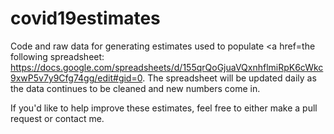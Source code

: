 # covid19estimates
Code and raw data for generating estimates used to populate <a href=the following spreadsheet: https://docs.google.com/spreadsheets/d/155qrQoGjuaVQxnhflmiRpK6cWkc9xwP5v7y9Cfg74gg/edit#gid=0. The spreadsheet will be updated daily as the data continues to be cleaned and new numbers come in.

If you'd like to help improve these estimates, feel free to either make a pull request or contact me.
